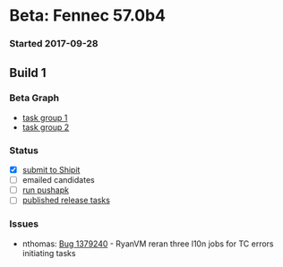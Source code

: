 # Beta: Fennec 57.0b4

### Started 2017-09-28

## Build 1


### Beta Graph
- [task group 1](https://tools.taskcluster.net/push-inspector/#/OCaMewbdQaqTlxK7YIUx8g)
- [task group 2](https://tools.taskcluster.net/push-inspector/#/VporF_v5SDKXnHLloTEb4Q)

### Status
- [x] [submit to Shipit](https://wiki.mozilla.org/Release:Release_Automation_on_Mercurial:Starting_a_Release#Submit_to_Ship_It)
- [ ] emailed candidates
- [ ] [run pushapk](https://github.com/mozilla/releasewarrior/blob/master/how-tos/fennec-temp-relpro.md#run-pushapk-manually)
- [ ] [published release tasks](https://wiki.mozilla.org/Release:Release_Automation_on_Mercurial:Updates_through_Shipping#Post-release_tasks)

### Issues
- nthomas: [Bug 1379240](https://bugzil.la/1379240) - RyanVM reran three l10n jobs for TC errors initiating tasks
